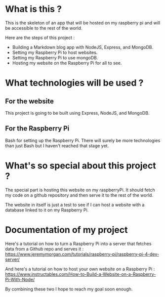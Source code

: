 # What is this ?
This is the skeleton of an app that will be hosted on my raspberry pi and will be accessible to the rest of the world.

Here are the steps of this project :
- Building a Markdown blog app with NodeJS, Express, and MongoDB.
- Setting my Raspberry Pi to host websites.
- Setting my Raspberry Pi to use mongoDB.
- Hosting my website on the Raspberry Pi for all to see.

# What technologies will be used ?

## For the website
This project is going to be built using Express, NodeJS, and MongoDB. 

## For the Raspberry Pi
Bash for setting up the Raspberry Pi. There will surely be more technologies than just Bash but I haven't reached that stage yet.

# What's so special about this project ?
The special part is hosting this website on my raspberryPi. It should fetch my code on a github repository and then serve it to the rest of the world. 

The website in itself is just a test to see if I can host a website with a database linked to it on my Raspberry Pi.

# Documentation of my project
Here's a tutorial on how to turn a Raspberry Pi into a server that fetches data from a Github repo and serves it :
https://www.jeremymorgan.com/tutorials/raspberry-pi/raspberry-pi-4-dev-server/

And here's a tutorial on how to host your own website on a Raspberry Pi :
https://www.instructables.com/How-to-Build-a-Website-on-a-Raspberry-Pi-With-Node/

By combining these two I hope to reach my goal soon enough.